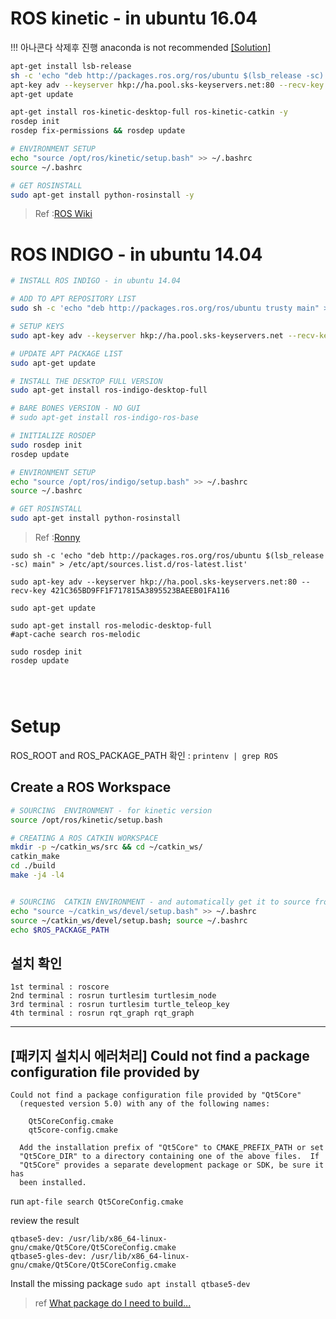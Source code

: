 # ROS kinetic - in ubuntu 16.04 

!!! 아나콘다 삭제후 진행 anaconda is not recommended [[Solution]](https://github.com/udacity/RoboND-Python-StarterKit/blob/master/doc/linux_ros_anaconda_warning.md)


```bash
apt-get install lsb-release
sh -c 'echo "deb http://packages.ros.org/ros/ubuntu $(lsb_release -sc) main" > /etc/apt/sources.list.d/ros-latest.list'
apt-key adv --keyserver hkp://ha.pool.sks-keyservers.net:80 --recv-key 421C365BD9FF1F717815A3895523BAEEB01FA116
apt-get update

apt-get install ros-kinetic-desktop-full ros-kinetic-catkin -y
rosdep init
rosdep fix-permissions && rosdep update

# ENVIRONMENT SETUP
echo "source /opt/ros/kinetic/setup.bash" >> ~/.bashrc
source ~/.bashrc

# GET ROSINSTALL
sudo apt-get install python-rosinstall -y

```

> Ref :[ROS Wiki](http://wiki.ros.org/kinetic/Installation/Ubuntu)



# ROS INDIGO - in ubuntu 14.04


```bash 
# INSTALL ROS INDIGO - in ubuntu 14.04

# ADD TO APT REPOSITORY LIST
sudo sh -c 'echo "deb http://packages.ros.org/ros/ubuntu trusty main" > /etc/apt/sources.list.d/ros-latest.list'

# SETUP KEYS 
sudo apt-key adv --keyserver hkp://ha.pool.sks-keyservers.net --recv-key 421C365BD9FF1F717815A3895523BAEEB01FA116

# UPDATE APT PACKAGE LIST
sudo apt-get update

# INSTALL THE DESKTOP FULL VERSION
sudo apt-get install ros-indigo-desktop-full

# BARE BONES VERSION - NO GUI 
# sudo apt-get install ros-indigo-ros-base

# INITIALIZE ROSDEP
sudo rosdep init
rosdep update

# ENVIRONMENT SETUP
echo "source /opt/ros/indigo/setup.bash" >> ~/.bashrc
source ~/.bashrc

# GET ROSINSTALL
sudo apt-get install python-rosinstall

```

> Ref :[Ronny](http://ronny.rest/blog/post_2017_03_29_ros/)


```
sudo sh -c 'echo "deb http://packages.ros.org/ros/ubuntu $(lsb_release -sc) main" > /etc/apt/sources.list.d/ros-latest.list'

sudo apt-key adv --keyserver hkp://ha.pool.sks-keyservers.net:80 --recv-key 421C365BD9FF1F717815A3895523BAEEB01FA116

sudo apt-get update

sudo apt-get install ros-melodic-desktop-full
#apt-cache search ros-melodic

sudo rosdep init
rosdep update




```


# Setup

ROS_ROOT and ROS_PACKAGE_PATH 확인  : `printenv | grep ROS`

## Create a ROS Workspace

```bash 
# SOURCING  ENVIRONMENT - for kinetic version
source /opt/ros/kinetic/setup.bash

# CREATING A ROS CATKIN WORKSPACE
mkdir -p ~/catkin_ws/src && cd ~/catkin_ws/
catkin_make
cd ./build 
make -j4 -l4


# SOURCING  CATKIN ENVIRONMENT - and automatically get it to source from now on
echo "source ~/catkin_ws/devel/setup.bash" >> ~/.bashrc
source ~/catkin_ws/devel/setup.bash; source ~/.bashrc
echo $ROS_PACKAGE_PATH

```

## 설치 확인 

```
1st terminal : roscore
2nd terminal : rosrun turtlesim turtlesim_node
3rd terminal : rosrun turtlesim turtle_teleop_key
4th terminal : rosrun rqt_graph rqt_graph
```

---

## [패키지 설치시 에러처리] Could not find a package configuration file provided by

```
Could not find a package configuration file provided by "Qt5Core"
  (requested version 5.0) with any of the following names:

    Qt5CoreConfig.cmake
    qt5core-config.cmake

  Add the installation prefix of "Qt5Core" to CMAKE_PREFIX_PATH or set
  "Qt5Core_DIR" to a directory containing one of the above files.  If
  "Qt5Core" provides a separate development package or SDK, be sure it has
  been installed.
```

run `apt-file search Qt5CoreConfig.cmake`

review the result

```
qtbase5-dev: /usr/lib/x86_64-linux-gnu/cmake/Qt5Core/Qt5CoreConfig.cmake
qtbase5-gles-dev: /usr/lib/x86_64-linux-gnu/cmake/Qt5Core/Qt5CoreConfig.cmake
```

Install the missing package `sudo apt install qtbase5-dev`

> ref [What package do I need to build...](https://askubuntu.com/questions/374755/what-package-do-i-need-to-build-a-qt-5-cmake-application/374775)


